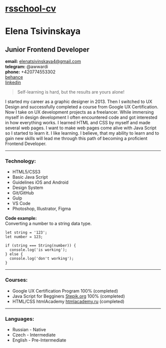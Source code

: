 # [rsschool-cv](https://wtc066.github.io/rsschool-cv)
# Elena Tsivinskaya
## Junior Frontend Developer
**email:** elenatsivinskaya4@gmail.com\
**telegram:** @awwardi\
**phone:** +420774553302\
[behance](https://www.behance.net/elenatsivins1)\
[linkedin](https://www.linkedin.com/in/elena-tsivinskaya-jobnow/)

> Self-learning is hard, but the results are yours alone! 

I started my career as a graphic designer in 2013. Then I switched to UX Design and successfully completed a course from Google UX Certification. Now I take on UX development projects as a freelancer. While immersing myself in design development I often encountered code and got interested in how everything works. I learned HTML and CSS by myself and made several web pages. I want to make web pages come alive with Java Script so I started to learn it. I like learning.
I believe, that my ability to learn and to gain new skills will lead me through this path of becoming a proficient Frontend Developer.

---

### Technology:
* HTML5/CSS3
* Basic Java Script
* Guidelines iOS and Android
* Design System
* Git/GitHub
* Gulp
* VS Code
* Photoshop, Illustrator, Figma

**Code example:**\
Converting a number to a string data type.
```
let string = '123';
let number = 123;

if (string === String(number)) {
  console.log('is working');
} else {
  console.log('don't working');
}
```

---

### Courses:
* Google UX Certification Program 100% (completed)
* Java Script for Begginers [Stepik.org](https://stepik.org/) 100% (completed)
* HTML/CSS htmlAcademy [htmlacademy.ru](htmlacademy.ru) (completed)

---

### Languages:
* Russian - Native
* Czech - Intermediate
* English - Pre-Intermediate